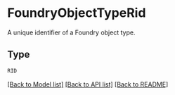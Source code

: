 # FoundryObjectTypeRid

A unique identifier of a Foundry object type.

## Type
```python
RID
```


[[Back to Model list]](../../../../README.md#models-v1-link) [[Back to API list]](../../../../README.md#apis-v1-link) [[Back to README]](../../../../README.md)
